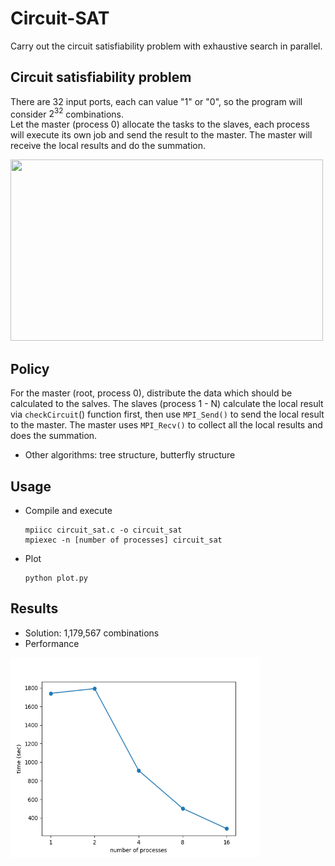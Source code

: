 # Circuit-SAT
Carry out the circuit satisfiability problem with exhaustive search in parallel.



## Circuit satisfiability problem

There are 32 input ports, each can value "1" or "0", so the program will consider $2^{32}$ combinations. <br>Let the master (process 0) allocate the tasks to the slaves, each process will execute its own job and send the result to the master. The master will receive the local results and do the summation. 



<img src="https://cs.calvin.edu/courses/cs/374/exercises/01/project/32-Bit-Circuit.png" width="500" height="290" />

## Policy 

For the master (root, process 0), distribute the data which should be calculated to the salves. The slaves (process 1 - N) calculate the local result via `checkCircuit`() function first, then use `MPI_Send()` to send the local result to the master. The master uses `MPI_Recv()` to collect all the local results and does the summation. 

- Other algorithms: tree structure, butterfly structure 



## Usage

- Compile and execute 

  ```
  mpiicc circuit_sat.c -o circuit_sat
  mpiexec -n [number of processes] circuit_sat
  ```

- Plot

  ```
  python plot.py
  ```

  

## Results

- Solution: 1,179,567 combinations
- Performance

<img src="https://github.com/chuang76/Circuit-SAT/blob/main/result.png?raw=true" width="400" height="320" />